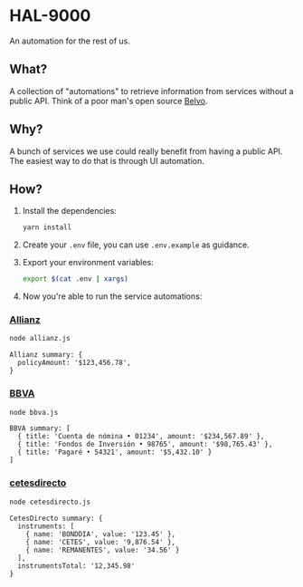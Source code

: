 # HAL-9000

An automation for the rest of us.

## What?

A collection of "automations" to retrieve information from services without a public API.
Think of a poor man's open source [Belvo](https://belvo.com/).

## Why?

A bunch of services we use could really benefit from having a public API.
The easiest way to do that is through UI automation.

## How?

1. Install the dependencies:

    ```sh
    yarn install
    ```

1. Create your `.env` file, you can use `.env.example` as guidance.

1. Export your environment variables:

    ```sh
    export $(cat .env | xargs)
    ```

1. Now you're able to run the service automations:

### [Allianz](https://www.allianz.com.mx/)

```sh
node allianz.js
```

```
Allianz summary: {
  policyAmount: '$123,456.78',
}
```

### [BBVA](https://www.bbva.mx/)

```sh
node bbva.js
```

```
BBVA summary: [
  { title: 'Cuenta de nómina • 01234', amount: '$234,567.89' },
  { title: 'Fondos de Inversión • 98765', amount: '$98,765.43' },
  { title: 'Pagaré • 54321', amount: '$5,432.10' }
]
```

### [cetesdirecto](https://www.cetesdirecto.com/)

```sh
node cetesdirecto.js
```

```
CetesDirecto summary: {
  instruments: [
    { name: 'BONDDIA', value: '123.45' },
    { name: 'CETES', value: '9,876.54' },
    { name: 'REMANENTES', value: '34.56' }
  ],
  instrumentsTotal: '12,345.98'
}
```

